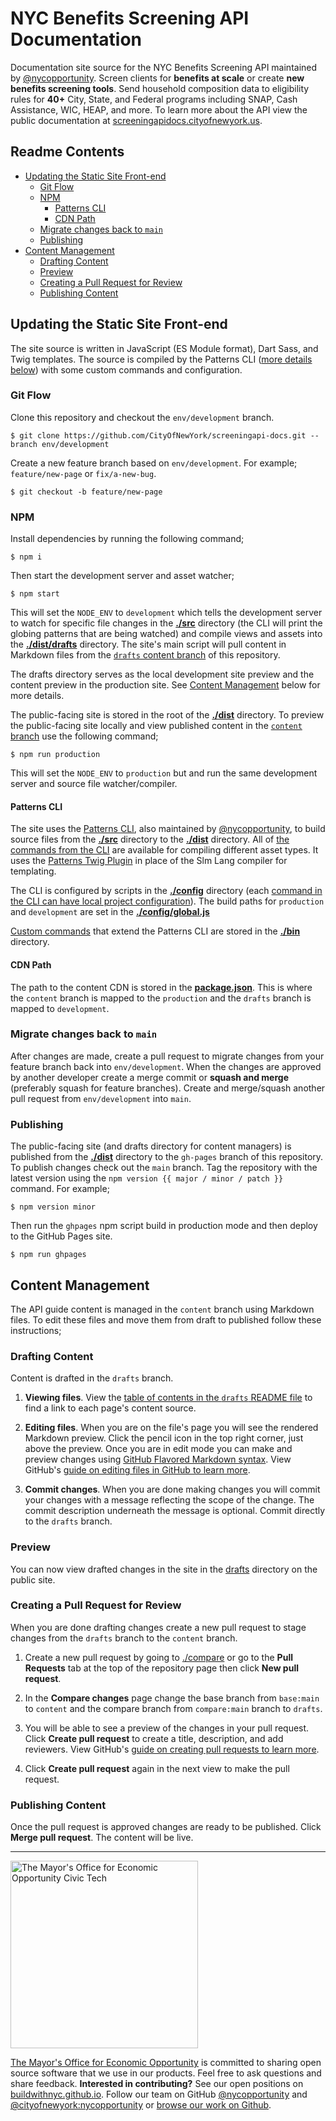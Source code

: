 # NYC Benefits Screening API Documentation

Documentation site source for the NYC Benefits Screening API maintained by [@nycopportunity](https://github.com/NYCOpportunity). Screen clients for **benefits at scale** or create **new benefits screening tools**. Send household composition data to eligibility rules for **40+** City, State, and Federal programs including SNAP, Cash Assistance, WIC, HEAP, and more. To learn more about the API view the public documentation at [screeningapidocs.cityofnewyork.us](https://screeningapidocs.cityofnewyork.us).

## Readme Contents

* [Updating the Static Site Front-end](#updating-the-static-site-front-end)
  * [Git Flow](#git-flow)
  * [NPM](#npm)
    * [Patterns CLI](#patterns-cli)
    * [CDN Path](#cdn-path)
  * [Migrate changes back to `main`](#migrate-changes-back-to-main)
  * [Publishing](#publishing)
* [Content Management](#content-management)
  * [Drafting Content](#drafting-content)
  * [Preview](#preview)
  * [Creating a Pull Request for Review](#creating-a-pull-request-for-review)
  * [Publishing Content](#publishing-content)

## Updating the Static Site Front-end

The site source is written in JavaScript (ES Module format), Dart Sass, and Twig templates. The source is compiled by the Patterns CLI ([more details below](#patterns-cli)) with some custom commands and configuration.

### Git Flow

Clone this repository and checkout the `env/development` branch.

```console
$ git clone https://github.com/CityOfNewYork/screeningapi-docs.git --branch env/development
```

Create a new feature branch based on `env/development`. For example; `feature/new-page` or `fix/a-new-bug`.

```console
$ git checkout -b feature/new-page
```

### NPM

Install dependencies by running the following command;

```console
$ npm i
```

Then start the development server and asset watcher;

```console
$ npm start
```

This will set the `NODE_ENV` to `development` which tells the development server to watch for specific file changes in the [**./src**](src) directory (the CLI will print the globing patterns that are being watched) and compile views and assets into the [**./dist/drafts**](dist/drafts) directory. The site's main script will pull content in Markdown files from the [`drafts` content branch](https://github.com/CityOfNewYork/screeningapi-docs/tree/drafts) of this repository.

The drafts directory serves as the local development site preview and the content preview in the production site. See [Content Management](#content-management) below for more details.

The public-facing site is stored in the root of the [**./dist**](dist) directory. To preview the public-facing site locally and view published content in the [`content` branch](https://github.com/CityOfNewYork/screeningapi-docs/tree/content) use the following command;

```console
$ npm run production
```

This will set the `NODE_ENV` to `production` but and run the same development server and source file watcher/compiler.

#### Patterns CLI

The site uses the [Patterns CLI](https://github.com/CityOfNewYork/patterns-cli), also maintained by [@nycopportunity](https://github.com/NYCOpportunity), to build source files from the [**./src**](src) directory to the [**./dist**](dist) directory. All of [the commands from the CLI](https://github.com/CityOfNewYork/patterns-cli#commands) are available for compiling different asset types. It uses the [Patterns Twig Plugin](https://github.com/CityOfNewYork/patterns-plugin-twig) in place of the Slm Lang compiler for templating.

The CLI is configured by scripts in the [**./config**](config) directory (each [command in the CLI can have local project configuration](https://github.com/CityOfNewYork/patterns-cli#no-config-or-custom-build)). The build paths for `production` and `development` are set in the [**./config/global.js**](config/global.js)

[Custom commands](https://github.com/CityOfNewYork/patterns-cli#custom-commands) that extend the Patterns CLI are stored in the [**./bin**](bin) directory.

#### CDN Path

The path to the content CDN is stored in the [**package.json**](package.json). This is where the `content` branch is mapped to the `production` and the `drafts` branch is mapped to `development`.

### Migrate changes back to `main`

After changes are made, create a pull request to migrate changes from your feature branch back into `env/development`. When the changes are approved by another developer create a merge commit or **squash and merge** (preferably squash for feature branches). Create and merge/squash another pull request from `env/development` into `main`.

### Publishing

The public-facing site (and drafts directory for content managers) is published from the [**./dist**](dist) directory to the `gh-pages` branch of this repository. To publish changes check out the `main` branch. Tag the repository with the latest version using the `npm version {{ major / minor / patch }}` command. For example;

```console
$ npm version minor
```

Then run the `ghpages` npm script build in production mode and then deploy to the GitHub Pages site.

```console
$ npm run ghpages
```

## Content Management

The API guide content is managed in the `content` branch using Markdown files. To edit these files and move them from draft to published follow these instructions;

### Drafting Content

Content is drafted in the `drafts` branch.

1. **Viewing files**. View the [table of contents in the `drafts` README file](https://github.com/CityOfNewYork/screeningapi-docs/blob/drafts/README.md) to find a link to each page's content source.

1. **Editing files**. When you are on the file's page you will see the rendered Markdown preview. Click the pencil icon in the top right corner, just above the preview. Once you are in edit mode you can make and preview changes using [GitHub Flavored Markdown syntax](https://guides.github.com/features/mastering-markdown/). View GitHub's [guide on editing files in GitHub to learn more](https://docs.github.com/en/github/managing-files-in-a-repository/editing-files-in-your-repository).

1. **Commit changes**. When you are done making changes you will commit your changes with a message reflecting the scope of the change. The commit description underneath the message is optional. Commit directly to the `drafts` branch.

### Preview

You can now view drafted changes in the site in the [drafts](https://screeningapidocs.cityofnewyork.us/drafts) directory on the public site.

### Creating a Pull Request for Review

When you are done drafting changes create a new pull request to stage changes from the `drafts` branch to the `content` branch.

1. Create a new pull request by going to [./compare](https://github.com/CityOfNewYork/screeningapi-docs/compare) or go to the **Pull Requests** tab at the top of the repository page then click **New pull request**.

1. In the **Compare changes** page change the base branch from `base:main` to `content` and the compare branch from `compare:main` branch to `drafts`.

1. You will be able to see a preview of the changes in your pull request. Click **Create pull request** to create a title, description, and add reviewers. View GitHub's [guide on creating pull requests to learn more](https://docs.github.com/en/github/collaborating-with-issues-and-pull-requests/creating-a-pull-request).

1. Click **Create pull request** again in the next view to make the pull request.

### Publishing Content

Once the pull request is approved changes are ready to be published. Click **Merge pull request**. The content will be live.

---

<p><img src="nyco-civic-tech.blue@2x.png" width="300" alt="The Mayor's Office for Economic Opportunity Civic Tech"></p>

[The Mayor's Office for Economic Opportunity](http://nyc.gov/opportunity) is committed to sharing open source software that we use in our products. Feel free to ask questions and share feedback. **Interested in contributing?** See our open positions on [buildwithnyc.github.io](http://buildwithnyc.github.io/). Follow our team on GitHub [@nycopportunity](https://github.com/orgs/NYCOpportunity) and [@cityofnewyork:nycopportunity](https://github.com/orgs/CityOfNewYork/teams/nycopportunity) or [browse our work on Github](https://github.com/search?q=nycopportunity).
